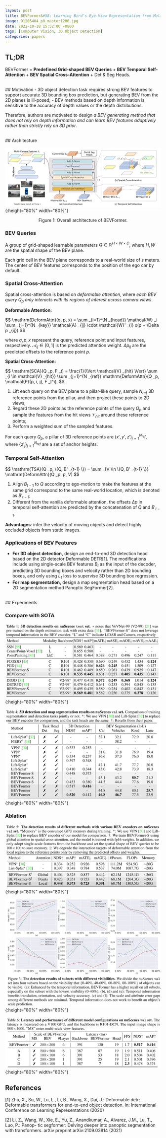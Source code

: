 ```yaml
---
layout: post
title: BEVFormer&#58; Learning Bird’s-Eye-View Representation from Multi-Camera Images via Spatiotemporal Transformers
image: 91205404_p0_master1200.jpg
date: 2022-10-18 15:52:00 +0800
tags: [Computer Vision, 3D Object Detection]
categories: papers
---
```


## TL;DR
BEVFormer = **Predefined Grid-shaped BEV Queries** + **BEV Temporal Self-Attention** + **BEV Spatial Cross-Attention** + Det & Seg Heads.

<br/>
## Motivation
- 3D object detection task requires strong BEV features to support accurate 3D bounding box prediction, but generating BEV from the 2D planes is ill-posed;
- BEV methods based on depth information is sensitive to the accuracy of depth values or the depth distributions.

Therefore, authors are motivated to design *a BEV generating method that does not rely on depth information and can learn BEV features adaptively rather than strictly rely on 3D prior*.

<br/>
## Architecture

![](https://github.com/Zanue/Zanue.github.io/raw/main/images/blog_img/bevformer/bevformer-framework.jpg){:height="80%" width="80%"}  
<center style="font-size:14px">Figure 1: Overall architecture of BEVFormer.</center> 




### BEV Queries
A group of grid-shaped learnable parameters $Q \in \mathbb{R}^{H \times W \times C}$, where $H, W$ are the spatial shape of the BEV plane.

Each grid cell in the BEV plane corresponds to a real-world size of $s$ meters. The center of BEV features corresponds to the position of the ego car by default.

### Spatial Cross-Attention
Spatial cross-attention is based on *deformable attention*, where *each BEV query $Q _p$ only interacts with its regions of interest across camera views*.

**Deformable Attention:**

<p>
$$
\mathrm{DeformAttn}(q, p, x) = \sum _{i=1}^{N _{head}} \mathcal{W} _i \sum _{j=1}^{N _{key}} \mathcal{A} _{ij} \cdot \mathcal{W}' _{i} x(p + \Delta p _{ij})
$$  
</p>

where $q, p, x$ represent the query, reference point and input features, respectively. $\mathcal{A} _{ij} \in [0, 1]$ is the predicted attention weight. $\Delta p _{ij}$ are the predicted offsets to the reference point $p$.


**Spatial Cross-Attention:**

<p>
$$
\mathrm{SCA}(Q _p, F _t) = \frac{1}{\Vert \mathcal{V} _{hit} \Vert} \sum _{i \in \mathcal{V} _{hit}} \sum _{j=1}^{N _{ref}} \mathrm{DeformAttn}(Q _p, \mathcal{P}(p, i, j), F _t^i),
$$  
</p>

1. Lift each query on the BEV plane to a pillar-like query, sample $N _{ref}$ 3D reference points from the pillar, and then project these points to 2D views;
2. Regard these 2D points as the reference points of the query $Q _p$ and sample the features from the hit views $\mathcal{V} _{hit}$ around these reference points;
3. Perform a weighted sum of the sampled features.

For each query $Q _p$, a pillar of 3D reference points are $(x', y', z') _{j=1}^{N _{ref}}$, where $\{z' _j \} _{j=1}^{N _{ref}}$ are a set of anchor heights.


### Temporal Self-Attention

<p>
$$
\mathrm{TSA}(Q _p, \{Q, B' _{t-1} \}) = \sum _{V \in \{Q, B' _{t-1} \}} \mathrm{DeformAttn}(Q _p, p, V)
$$  
</p>

1. Align $B _{t−1}$ to $Q$ according to ego-motion to make the features at the same grid correspond to the same real-world location, which is denoted as $B' _{t-1}$;
2. Different from the vanilla deformable attention, the offsets $\Delta p$ in temporal self-attention are predicted by the concatenation of $Q$ and $B' _{t-1}$.

**Advantages**: infer the velocity of moving objects and detect highly occluded objects from static images.


### Applications of BEV Features
- **For 3D object detection,** design an end-to-end 3D detection head based on the 2D detector Deformable DETR[1]. The modifications include using single-scale BEV features $B _t$ as the input of the decoder, predicting 3D bounding boxes and velocity rather than 2D bounding boxes, and only using $L _1$ loss to supervise 3D bounding box regression.
- **For map segmentation,** design a map segmentation head based on a 2D segmentation method Panoptic SegFormer[2].

<br/>
## Experiments

### Compare with SOTA
![](https://github.com/Zanue/Zanue.github.io/raw/main/images/blog_img/bevformer/bevformer-table1.jpg){:height="80%" width="80%"}  

![](https://github.com/Zanue/Zanue.github.io/raw/main/images/blog_img/bevformer/bevformer-table4.jpg){:height="80%" width="80%"}  

### Ablation

![](https://github.com/Zanue/Zanue.github.io/raw/main/images/blog_img/bevformer/bevformer-table5.jpg){:height="80%" width="80%"}  

![](https://github.com/Zanue/Zanue.github.io/raw/main/images/blog_img/bevformer/bevformer-fig3.jpg){:height="80%" width="80%"}  

![](https://github.com/Zanue/Zanue.github.io/raw/main/images/blog_img/bevformer/bevformer-table6.jpg){:height="80%" width="80%"}  


## References
[1] Zhu, X., Su, W., Lu, L., Li, B., Wang, X., Dai, J.: Deformable detr: Deformable transformers for end-to-end object detection. In: International Conference on Learning Representations (2020)  

[2] Li, Z., Wang, W., Xie, E., Yu, Z., Anandkumar, A., Alvarez, J.M., Lu, T., Luo, P.: Panop- tic segformer: Delving deeper into panoptic segmentation with transformers. arXiv preprint arXiv:2109.03814 (2021)